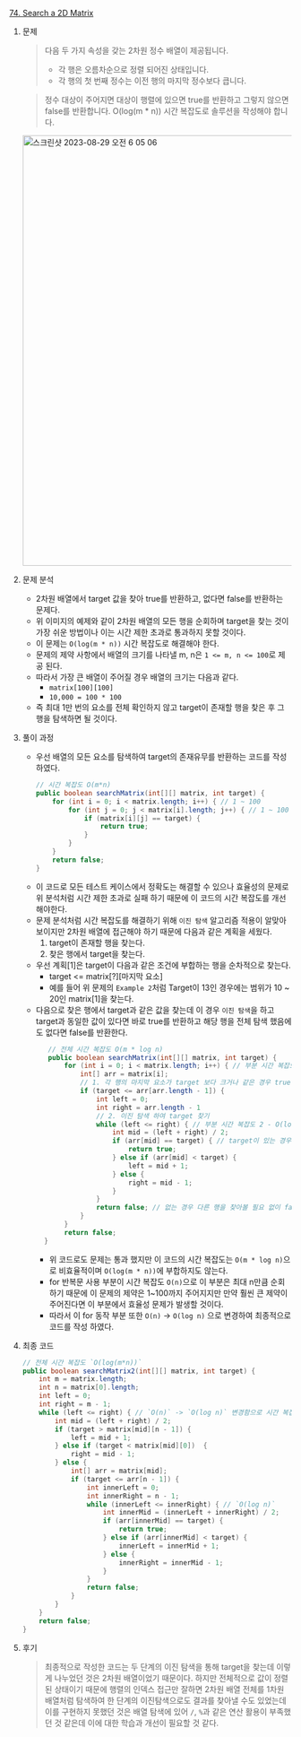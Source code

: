 [74. Search a 2D Matrix](https://leetcode.com/problems/search-a-2d-matrix/)

1. 문제

   > 다음 두 가지 속성을 갖는 2차원 정수 배열이 제공됩니다.
   >
   > - 각 행은 오름차순으로 정렬 되어진 상태입니다.
   > - 각 행의 첫 번째 정수는 이전 행의 마지막 정수보다 큽니다.
   >

   > 정수 대상이 주어지면 대상이 행렬에 있으면 true를 반환하고 그렇지 않으면 false를 반환합니다.
   > O(log(m * n)) 시간 복잡도로 솔루션을 작성해야 합니다.
   >

   <img width="768" alt="스크린샷 2023-08-29 오전 6 05 06" src="https://github.com/genugx-x/leetcode/assets/54730922/e7f1a026-c22c-403c-b005-1ecc80bd17ef">
2. 문제 분석

   - 2차원 배열에서 target 값을 찾아 true를 반환하고, 없다면 false를 반환하는 문제다.
   - 위 이미지의 예제와 같이 2차원 배열의 모든 행을 순회하며 target을 찾는 것이 가장 쉬운 방법이나 이는 시간 제한 초과로 통과하지 못할 것이다.
   - 이 문제는 `O(log(m * n))` 시간 복잡도로 해결해야 한다.
   - 문제의 제약 사항에서 배열의 크기를 나타낼 m, n은 `1 <= m, n <= 100`로 제공 된다.
   - 따라서 가장 큰 배열이 주어질 경우 배열의 크기는 다음과 같다.
     - `matrix[100][100]`
     - `10,000 = 100 * 100` 
   - 즉 최대 1만 번의 요소를 전체 확인하지 않고 target이 존재할 행을 찾은 후 그 행을 탐색하면 될 것이다.

3. 풀이 과정
   - 우선 배열의 모든 요소를 탐색하여 target의 존재유무를 반환하는 코드를 작성하였다.
        ```java
        // 시간 복잡도 O(m*n)
        public boolean searchMatrix(int[][] matrix, int target) {
            for (int i = 0; i < matrix.length; i++) { // 1 ~ 100
                for (int j = 0; j < matrix[i].length; j++) { // 1 ~ 100
                    if (matrix[i][j] == target) {
                        return true;
                    }
                }
            }
            return false;
        }
       ```
   - 이 코드로 모든 테스트 케이스에서 정확도는 해결할 수 있으나 효율성의 문제로 위 분석처럼 시간 제한 초과로 실패 하기 때문에 이 코드의 시간 복잡도를 개선 해야한다.
   - 문제 분석처럼 시간 복잡도를 해결하기 위해 `이진 탐색` 알고리즘 적용이 알맞아 보이지만 2차원 배열에 접근해야 하기 때문에 다음과 같은 계획을 세웠다.
     1. target이 존재할 행을 찾는다.
     2. 찾은 행에서 target을 찾는다.
   - 우선 계획[1]은 target이 다음과 같은 조건에 부합하는 행을 순차적으로 찾는다.
     - target <= matrix[?][마지막 요소]
     - 예를 들어 위 문제의 `Example 2`처럼 Target이 13인 경우에는 범위가 10 ~ 20인 matrix[1]을 찾는다.
   - 다음으로 찾은 행에서 target과 같은 값을 찾는데 이 경우 `이진 탐색`을 하고 target과 동일한 값이 있다면 바로 true를 반환하고 해당 행을 전체 탐색 했음에도 없다면 false를 반환한다.
     ```java
        // 전체 시간 복잡도 O(m * log n)
        public boolean searchMatrix(int[][] matrix, int target) {
            for (int i = 0; i < matrix.length; i++) { // 부분 시간 복잡도 1 - O(n)
                int[] arr = matrix[i];
                // 1. 각 행의 마지막 요소가 target 보다 크거나 같은 경우 true
                if (target <= arr[arr.length - 1]) {
                    int left = 0;
                    int right = arr.length - 1
                    // 2. 이진 탐색 하여 target 찾기
                    while (left <= right) { // 부분 시간 복잡도 2 - O(log n)
                        int mid = (left + right) / 2;
                        if (arr[mid] == target) { // target이 있는 경우
                            return true;
                        } else if (arr[mid] < target) {
                            left = mid + 1;
                        } else {
                            right = mid - 1;
                        }
                    }
                    return false; // 없는 경우 다른 행을 찾아볼 필요 없이 false 반환
                }
            }
            return false;
       }
       ```
     - 위 코드로도 문제는 통과 했지만 이 코드의 시간 복잡도는 `O(m * log n)`으로 비효율적이며 `O(log(m * n))`에 부합하지도 않는다.
     - for 반복문 사용 부분이 시간 복잡도 `O(n)`으로 이 부분은 최대 n만큼 순회하기 때문에 이 문제의 제약은 1~100까지 주어지지만 만약 훨씬 큰 제약이 주어진다면 이 부분에서 효율성 문제가 발생할 것이다.
     - 따라서 이 for 동작 부분 또한 `O(n)` -> `O(log n)` 으로 변경하여 최종적으로 코드를 작성 하였다.
6. 최종 코드
    ```java
    // 전체 시간 복잡도 `O(log(m*n))`
    public boolean searchMatrix2(int[][] matrix, int target) {
        int m = matrix.length;
        int n = matrix[0].length;
        int left = 0;
        int right = m - 1;
        while (left <= right) { // `O(n)` -> `O(log n)` 변경함으로 시간 복잡도 개선
            int mid = (left + right) / 2;
            if (target > matrix[mid][n - 1]) {
                left = mid + 1;
            } else if (target < matrix[mid][0])  {
                right = mid - 1;
            } else {
                int[] arr = matrix[mid];
                if (target <= arr[n - 1]) {
                    int innerLeft = 0;
                    int innerRight = n - 1;
                    while (innerLeft <= innerRight) { // `O(log n)`
                        int innerMid = (innerLeft + innerRight) / 2;
                        if (arr[innerMid] == target) {
                            return true;
                        } else if (arr[innerMid] < target) {
                            innerLeft = innerMid + 1;
                        } else {
                            innerRight = innerMid - 1;
                        }
                    }
                    return false;
                }
            }
        }
        return false;
    }
    ```
5. 후기
    > 최종적으로 작성한 코드는 두 단계의 이진 탐색을 통해 target을 찾는데 이렇게 나누었던 것은 2차원 배열이었기 때문이다. 
   > 하지만 전체적으로 값이 정렬된 상태이기 때문에 행렬의 인덱스 접근만 잘하면 2차원 배열 전체를 1차원 배열처럼 탐색하여 한 단계의 이진탐색으로도 결과를 찾아낼 수도 있었는데 이를 구현하지 못했던 것은 배열 탐색에 있어 `/`, `%`과 같은 연산 활용이 부족했던 것 같은데 이에 대한 학습과 개선이 필요할 것 같다.